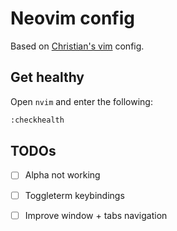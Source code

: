 # Neovim config

Based on [Christian's vim](https://github.com/ChristianChiarulli/nvim) config.



## Get healthy

Open `nvim` and enter the following:

```bash
:checkhealth
```

## TODOs

- [ ] Alpha not working
- [ ] Toggleterm keybindings
- [ ] Improve window + tabs navigation

